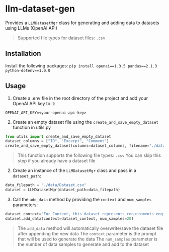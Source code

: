 # llm-dataset-gen
Provides a `LLMDatasetMgr` class for generating and adding data to datasets using LLMs (OpenAI API)
> Supported file types for dataset files: `.csv`

## Installation
Install the following packages:
`pip install openai==1.3.5 pandas==2.1.3 python-dotenv==1.0.0`

## Usage
1. Create a .env file in the root directory of the project and add your OpenAI API key to it:
```
OPENAI_API_KEY=<your-openai-api-key>
```
2. Create an empty dataset file using the `create_and_save_empty_dataset` function in utils.py
```python
from utils import create_and_save_empty_dataset
dataset_columns = ["ID", "Excerpt", "Comment"]
create_and_save_empty_dataset(columns=dataset_columns, filename="./data/Dataset.csv")
```
> This function supports the following file types: `.csv`
> You can skip this step if you already have a dataset file
2. Create an instance of the `LLMDatasetMgr` class and pass in a `dataset_path`:
```python
data_filepath = "./data/Dataset.csv"
dataset = LLMDatasetMgr(dataset_path=data_filepath)
```
3. Call the `add_data` method by providing the `context` and `num_samples` parameters:
```python
dataset_context="For Context, this dataset represents requirements engineering excerpts and their corresponding Language Construct (LC) and Language Quality (LQ) codings"
dataset.add_data(context=dataset_context, num_samples=20)
```
> The `add_data` method will automatically overwrite/save the dataset file after appending the new data
> The `context` parameter is the prompt that will be used to generate the data
> The `num_samples` parameter is the number of data samples to generate and add to the dataset